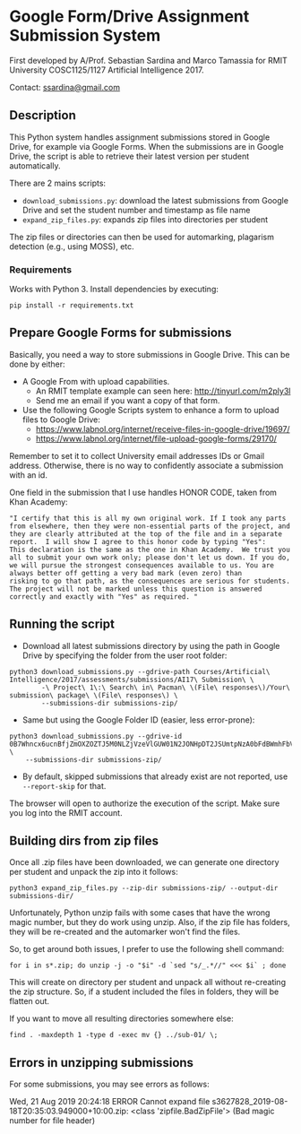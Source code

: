 # Google Form/Drive Assignment Submission System #

First developed by A/Prof. Sebastian Sardina and Marco Tamassia for RMIT University COSC1125/1127 Artificial Intelligence 2017.

Contact: ssardina@gmail.com

## Description

This Python system handles assignment submissions stored in Google Drive, for example via Google Forms. 
When the submissions are in Google Drive, the script is able to retrieve their latest version per student automatically.

There are 2 mains scripts:

- `download_submissions.py`: 
    download the latest submissions from Google Drive and set the student number and timestamp as file name
- `expand_zip_files.py`:
    expands zip files into directories per student


The zip files or directories can then be used for automarking, plagarism detection (e.g., using MOSS), etc.

### Requirements

Works with Python 3. Install dependencies by executing:

```
pip install -r requirements.txt
```


## Prepare Google Forms for submissions

Basically, you need a way to store submissions in Google Drive. This can be done by either:

- A Google From with upload capabilities.
    - An RMIT template example can seen here: http://tinyurl.com/m2ply3l
    - Send me an email if you want a copy of that form.
- Use the following Google Scripts system to enhance a form to upload files to Google Drive:
    - https://www.labnol.org/internet/receive-files-in-google-drive/19697/
    - https://www.labnol.org/internet/file-upload-google-forms/29170/

Remember to set it to collect University email addresses IDs or Gmail address.  Otherwise, there is no way to confidently associate a submission with an id.

One field in the submission that I use handles HONOR CODE, taken from Khan Academy:

```
"I certify that this is all my own original work. If I took any parts from elsewhere, then they were non-essential parts of the project, and they are clearly attributed at the top of the file and in a separate report.  I will show I agree to this honor code by typing "Yes":
This declaration is the same as the one in Khan Academy.  We trust you all to submit your own work only; please don't let us down. If you do, we will pursue the strongest consequences available to us. You are always better off getting a very bad mark (even zero) than 
risking to go that path, as the consequences are serious for students. The project will not be marked unless this question is answered correctly and exactly with "Yes" as required. "
```

## Running the script

- Download all latest submissions directory by using the path in Google Drive by specifying the folder from the user root folder:
    
```
python3 download_submissions.py --gdrive-path Courses/Artificial\ Intelligence/2017/assessments/submissions/AI17\ Submission\ \
        -\ Project\ 1\:\ Search\ in\ Pacman\ \(File\ responses\)/Your\ submission\ package\ \(File\ responses\) \
        --submissions-dir submissions-zip/
```
       
- Same but using the Google Folder ID (easier, less error-prone):

```
python3 download_submissions.py --gdrive-id 0B7Whncx6ucnBfjZmOXZOZTJ5M0NLZjVzeVlGUW01N2JONHpDT2JSUmtpNzA0bFdBWmhFbVU \
    --submissions-dir submissions-zip/
```
  
- By default, skipped submissions that already exist are not reported, use `--report-skip` for that.

The browser will open to authorize the execution of the script. Make sure you log into the RMIT account.

## Building dirs from zip files
    
Once all .zip files have been downloaded, we can generate one directory per student and unpack the zip into it follows:

```
python3 expand_zip_files.py --zip-dir submissions-zip/ --output-dir submissions-dir/
```

Unfortunately, Python unzip fails with some cases that have the wrong magic number, but they do work using unzip. Also, if the zip file has folders, they will be re-created and the automarker won't find the files.

So, to get around both issues, I prefer to use the following shell command:

    for i in s*.zip; do unzip -j -o "$i" -d `sed "s/_.*//" <<< $i` ; done
    
This will create on directory per student and unpack all without re-creating the zip structure. So, if a student included the files in folders, they will be flatten out.

If you want to move all resulting directories somewhere else:

    find . -maxdepth 1 -type d -exec mv {} ../sub-01/ \;



## Errors in unzipping submissions

For some submissions, you may see errors as follows:

Wed, 21 Aug 2019 20:24:18 ERROR    Cannot expand file s3627828_2019-08-18T20:35:03.949000+10:00.zip: <class 'zipfile.BadZipFile'> (Bad magic number for file header)


